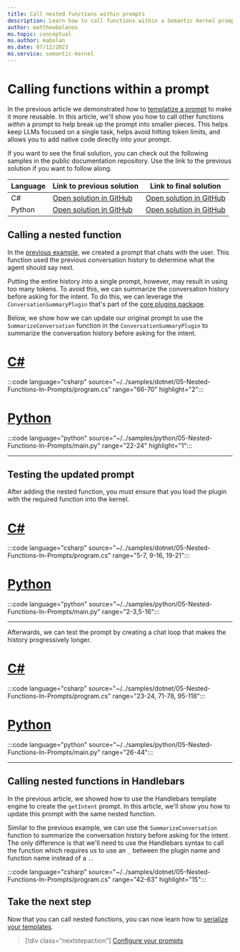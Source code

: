 ```yaml
---
title: Call nested functions within prompts
description: Learn how to call functions within a Semantic Kernel prompt.
author: matthewbolanos
ms.topic: conceptual
ms.author: mabolan
ms.date: 07/12/2023
ms.service: semantic-kernel
---
```


# Calling functions within a prompt
In the previous article we demonstrated how to [templatize a prompt](./templatizing-promtps.md) to make it more reusable. In this article, we'll show you how to call other functions _within_ a prompt to help break up the prompt into smaller pieces. This helps
keep LLMs focused on a single task, helps avoid hitting token limits, and allows you to add native code directly into your prompt.

If you want to see the final solution, you can check out the following samples in the public documentation repository. Use the link to the previous solution if you want to follow along.

| Language  | Link to previous solution | Link to final solution |
| --- | --- | --- |
| C# | [Open solution in GitHub](https://github.com/MicrosoftDocs/semantic-kernel-docs/tree/main/samples/dotnet/04-Templatizing-Prompts) | [Open solution in GitHub](https://github.com/MicrosoftDocs/semantic-kernel-docs/tree/main/samples/dotnet/05-Nested-Functions-In-Prompts) |
| Python | [Open solution in GitHub](https://github.com/MicrosoftDocs/semantic-kernel-docs/tree/main/samples/python/04-Templatizing-Prompts) | [Open solution in GitHub](https://github.com/MicrosoftDocs/semantic-kernel-docs/tree/main/samples/python/05-Nested-Functions-In-Prompts) |


## Calling a nested function
In the [previous example](./templatizing-prompts.md), we created a prompt that chats with the user. This function used the previous conversation history to determine what the agent should say next.

Putting the entire history into a single prompt, however, may result in using too many tokens. To avoid this, we can summarize the conversation history before asking for the intent. To do this, we can leverage the `ConversationSummaryPlugin` that's part of the [core plugins package](../agents/plugins/using-plugins/out-of-the-box-plugins.md).

Below, we show how we can update our original prompt to use the `SummarizeConversation` function in the `ConversationSummaryPlugin` to summarize the conversation history before asking for the intent.

# [C#](#tab/Csharp)

:::code language="csharp" source="~/../samples/dotnet/05-Nested-Functions-In-Prompts/program.cs" range="66-70" highlight="2":::

# [Python](#tab/python)

:::code language="python" source="~/../samples/python/05-Nested-Functions-In-Prompts/main.py" range="22-24" highlight="1":::

---

## Testing the updated prompt
After adding the nested function, you must ensure that you load the plugin with the required function into the kernel.

# [C#](#tab/Csharp)

:::code language="csharp" source="~/../samples/dotnet/05-Nested-Functions-In-Prompts/program.cs" range="5-7, 9-16, 19-21":::

# [Python](#tab/python)

:::code language="python" source="~/../samples/python/05-Nested-Functions-In-Prompts/main.py" range="2-3,5-16":::

---

Afterwards, we can test the prompt by creating a chat loop that makes the history progressively longer.

# [C#](#tab/Csharp)

:::code language="csharp" source="~/../samples/dotnet/05-Nested-Functions-In-Prompts/program.cs" range="23-24, 71-78, 95-118":::


# [Python](#tab/python)

:::code language="python" source="~/../samples/python/05-Nested-Functions-In-Prompts/main.py" range="26-44":::

---


## Calling nested functions in Handlebars
In the previous article, we showed how to use the Handlebars template engine to create the `getIntent` prompt. In this article, we'll show you how to update this prompt with the same nested function.

Similar to the previous example, we can use the `SummarizeConversation` function to summarize the conversation history before asking for the intent. The only difference is that we'll need to use the Handlebars syntax to call the function which requires us to use an `_` between the plugin name and function name instead of a `.`.

:::code language="csharp" source="~/../samples/dotnet/05-Nested-Functions-In-Prompts/program.cs" range="42-63" highlight="15":::

## Take the next step
Now that you can call nested functions, you can now learn how to [serialize your templates](./serializing-semantic-functions.md).

> [!div class="nextstepaction"]
> [Configure your prompts](./configure-prompts.md)